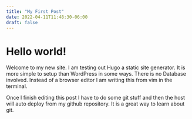 ```yaml
---
title: "My First Post"
date: 2022-04-11T11:48:30-06:00
draft: false
---
```

# Hello world!

Welcome to my new site. I am testing out Hugo a static site generator. It is more simple to setup than WordPress in some ways. There is no Database involved. Instead of a browser editor I am writing this from vim in the terminal.

Once I finish editing this post I have to do some git stuff and then the host will auto deploy from my github repository. It is a great way to learn about git.
